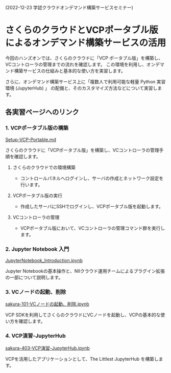(2022-12-23 学認クラウドオンデマンド構築サービスセミナー)

# さくらのクラウドとVCPポータブル版によるオンデマンド構築サービスの活用

今回のハンズオンでは、さくらのクラウドに「VCP ポータブル版」を構築し、
VCコントローラの管理までの流れを確認します。
この環境を利用し、オンデマンド構築サービスの仕組みと基本的な使い方を実習します。

さらに、オンデマンド構築サービス上に「複数人で利用可能な軽量 Python 実習環境 (JupyterHub) 」
の配備と、そのカスタマイズ方法などについて実習します。

## 各実習ページへのリンク

### 1. VCPポータブル版の構築

[Setup-VCP-Portable.md](./Setup-VCP-Portable.md)

さくらのクラウドに「VCPポータブル版」を構築し、VCコントローラの管理手順を確認します。

1. さくらのクラウドでの環境構築 
    - コントロールパネルへログインし、サーバの作成とネットワーク設定を行います。

2. VCPポータブル版の実行
    - 作成したサーバにSSHでログインし、VCPポータブル版を起動します。

3. VCコントローラの管理
    - VCPポータブル版において、VCコントローラの管理コマンド群を実行します。

### 2. Jupyter Notebook 入門

[JupyterNotebook_Introduction.ipynb](./JupyterNotebook_Introduction.ipynb)

Jupyter Notebookの基本操作と、NIIクラウド運用チームによるプラグイン拡張の一部について説明します。

### 3. VCノードの起動、削除

[sakura-101-VCノードの起動、削除.ipynb](./sakura-101-VCノードの起動、削除.ipynb)

VCP SDKを利用してさくらのクラウドにVCノードを起動し、VCPの基本的な使い方を確認します。

### 4. VCP演習-JupyterHub

[sakura-403-VCP演習-JupyterHub.ipynb](./sakura-403-VCP演習-JupyterHub.ipynb)

VCPを活用したアプリケーションとして、The Littlest JupyterHub を構築します。
